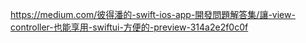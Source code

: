 https://medium.com/彼得潘的-swift-ios-app-開發問題解答集/讓-view-controller-也能享用-swiftui-方便的-preview-314a2e2f0c0f